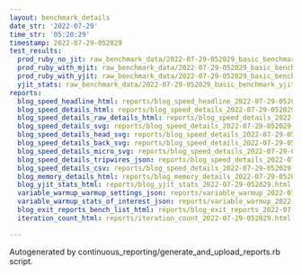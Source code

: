 ```yaml
---
layout: benchmark_details
date_str: '2022-07-29'
time_str: '05:20:29'
timestamp: 2022-07-29-052029
test_results:
  prod_ruby_no_jit: raw_benchmark_data/2022-07-29-052029_basic_benchmark_prod_ruby_no_jit.json
  prod_ruby_with_mjit: raw_benchmark_data/2022-07-29-052029_basic_benchmark_prod_ruby_with_mjit.json
  prod_ruby_with_yjit: raw_benchmark_data/2022-07-29-052029_basic_benchmark_prod_ruby_with_yjit.json
  yjit_stats: raw_benchmark_data/2022-07-29-052029_basic_benchmark_yjit_stats.json
reports:
  blog_speed_headline_html: reports/blog_speed_headline_2022-07-29-052029.html
  blog_speed_details_html: reports/blog_speed_details_2022-07-29-052029.html
  blog_speed_details_raw_details_html: reports/blog_speed_details_2022-07-29-052029.raw_details.html
  blog_speed_details_svg: reports/blog_speed_details_2022-07-29-052029.svg
  blog_speed_details_head_svg: reports/blog_speed_details_2022-07-29-052029.head.svg
  blog_speed_details_back_svg: reports/blog_speed_details_2022-07-29-052029.back.svg
  blog_speed_details_micro_svg: reports/blog_speed_details_2022-07-29-052029.micro.svg
  blog_speed_details_tripwires_json: reports/blog_speed_details_2022-07-29-052029.tripwires.json
  blog_speed_details_csv: reports/blog_speed_details_2022-07-29-052029.csv
  blog_memory_details_html: reports/blog_memory_details_2022-07-29-052029.html
  blog_yjit_stats_html: reports/blog_yjit_stats_2022-07-29-052029.html
  variable_warmup_warmup_settings_json: reports/variable_warmup_2022-07-29-052029.warmup_settings.json
  variable_warmup_stats_of_interest_json: reports/variable_warmup_2022-07-29-052029.stats_of_interest.json
  blog_exit_reports_bench_list_html: reports/blog_exit_reports_2022-07-29-052029.bench_list.html
  iteration_count_html: reports/iteration_count_2022-07-29-052029.html

---
```

Autogenerated by continuous_reporting/generate_and_upload_reports.rb script.
